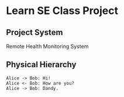 # Learn SE Class Project

## Project System

Remote Health Monitoring System

## Physical Hierarchy

```{uml}
Alice -> Bob: Hi!
Alice <- Bob: How are you?
Alice -> Bob: Dandy.
```
